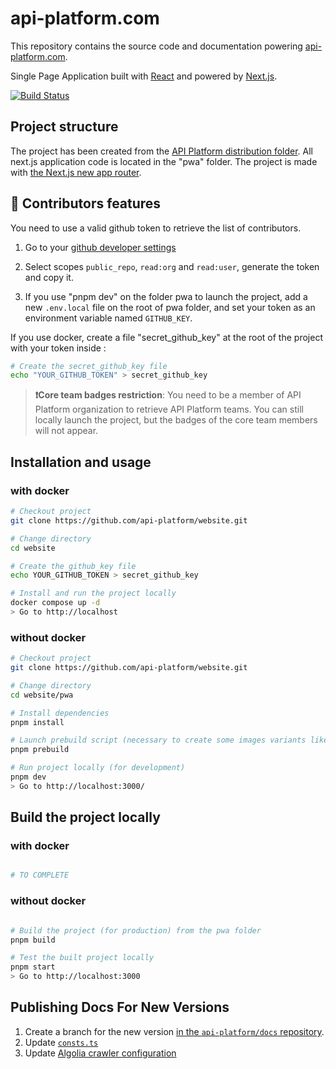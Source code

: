 # api-platform.com

This repository contains the source code and documentation powering [api-platform.com](https://api-platform.com/).

Single Page Application built with [React](https://facebook.github.io/react/) and powered by [Next.js](https://nextjs.org/).

[![Build Status](https://travis-ci.org/api-platform/website.svg?branch=main)](https://travis-ci.org/api-platform/website)


## Project structure

The project has been created from the [API Platform distribution folder](https://api-platform.com/docs/distribution/#installing-the-framework). All next.js application code is located in the "pwa" folder. The project is made with [the Next.js new app router](https://nextjs.org/docs/app).


## 🤝 Contributors features

You need to use a valid github token to retrieve the list of contributors.

1. Go to your [github developer settings](https://github.com/settings/tokens)

2. Select scopes `public_repo`, `read:org` and `read:user`, generate the token and copy it.

3. If you use "pnpm dev" on the folder pwa to launch the project, add a new `.env.local` file on the root of pwa folder, and set your token as an environment variable named `GITHUB_KEY`. 


If you use docker, create a file "secret_github_key" at the root of the project with your token inside : 
```sh
# Create the secret_github_key file
echo "YOUR_GITHUB_TOKEN" > secret_github_key

```

> **❗Core team badges restriction**: You need to be a member of API Platform organization to retrieve API Platform teams. You can still locally launch the project, but the badges of the core team members will not appear.

## Installation and usage

### with docker

```sh
# Checkout project
git clone https://github.com/api-platform/website.git

# Change directory
cd website

# Create the github_key file
echo YOUR_GITHUB_TOKEN > secret_github_key

# Install and run the project locally
docker compose up -d
> Go to http://localhost

```

### without docker

```sh
# Checkout project
git clone https://github.com/api-platform/website.git

# Change directory
cd website/pwa

# Install dependencies
pnpm install

# Launch prebuild script (necessary to create some images variants like wallpapers or logos)
pnpm prebuild

# Run project locally (for development)
pnpm dev
> Go to http://localhost:3000/


```

## Build the project locally

### with docker

```sh

# TO COMPLETE

```


### without docker

```sh

# Build the project (for production) from the pwa folder
pnpm build

# Test the built project locally
pnpm start
> Go to http://localhost:3000

```

## Publishing Docs For New Versions

1. Create a branch for the new version [in the `api-platform/docs` repository](https://github.com/api-platform/docs).
2. Update [`consts.ts`](./pwa/consts.ts)
3. Update [Algolia crawler configuration](https://crawler.algolia.com/admin/crawlers/23316da5-88e8-4a30-ab16-d5ec5bd9133f/configuration/edit)




